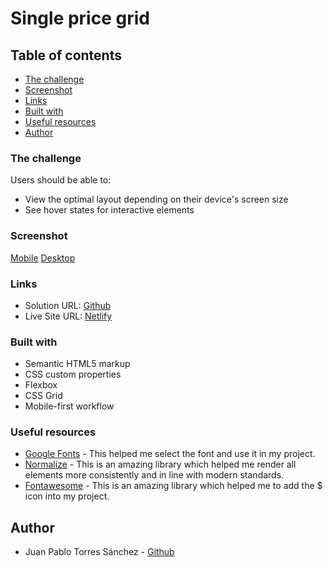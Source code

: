 # Single price grid

## Table of contents

  - [The challenge](#the-challenge)
  - [Screenshot](#screenshot)
  - [Links](#links)
  - [Built with](#built-with)
  - [Useful resources](#useful-resources)
  - [Author](#author)

### The challenge

Users should be able to:

- View the optimal layout depending on their device's screen size
- See hover states for interactive elements

### Screenshot

[Mobile](images/mobile.png)
[Desktop](images/desktop.png)

### Links

- Solution URL: [Github](https://github.com/juanptsanchez/single-price-grid)
- Live Site URL: [Netlify](https://single-price-grid-test.netlify.app/)

### Built with

- Semantic HTML5 markup
- CSS custom properties
- Flexbox
- CSS Grid
- Mobile-first workflow

### Useful resources

- [Google Fonts](https://fonts.google.com/) - This helped me select the font and use it in my project.
- [Normalize](https://necolas.github.io/normalize.css/) - This is an amazing library which helped me render all elements more consistently and in line with modern standards.
- [Fontawesome](https://fontawesome.com/) - This is an amazing library which helped me to add the $ icon into my project.

## Author

- Juan Pablo Torres Sánchez - [Github](https://github.com/juanptsanchez)

